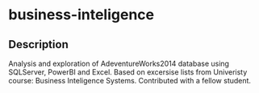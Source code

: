 # business-inteligence
## Description
Analysis and exploration of AdeventureWorks2014 database using SQLServer, PowerBI and Excel.
Based on excersise lists from Univeristy course: Business Inteligence Systems. 
Contributed with a fellow student.
